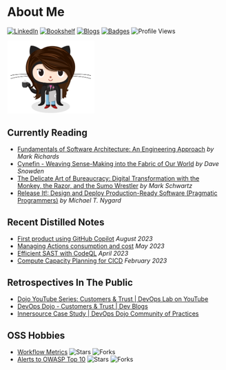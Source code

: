  # About Me 

[![LinkedIn](https://img.shields.io/badge/My-Resume-0077b5.svg?style=flat-square)](https://www.linkedin.com/in/kittychiu/)
[![Bookshelf](https://img.shields.io/badge/Current-Readings-beige.svg?style=flat-square)](https://www.goodreads.com/review/list/78391748-kitty-chiu?shelf=currently-reading&sort=date_updated)
[![Blogs](https://img.shields.io/badge/Distilled-Notes-olive.svg?style=flat-square)](https://kittychiu.github.io/)
[![Badges](https://img.shields.io/badge/Padawan-Badges-maroon.svg?style=flat-square)](https://www.credly.com/users/kittychiu/badges?sort=-state_updated_at)
![Profile Views](https://komarev.com/ghpvc/?username=kittychiu&style=flat-square&color=ff69b4&label=Views)

<a href="https://kittychiu.github.io" target="_blank"><img src="femalecodertocat_asian.png" alt="Female Architect" title="Alma Mater" width="40%"/></a>
<!--  
https://octodex.github.com/images/femalecodertocat.png
-->

## Currently Reading
<ul>
<!-- GOODREADS-LIST:START -->
<li><a href="https://www.goodreads.com/review/show/5284161505?utm_medium=api&utm_source=rss">Fundamentals of Software Architecture: An Engineering Approach</a>  <i>by Mark   Richards</i></li>
<li><a href="https://www.goodreads.com/review/show/4527929240?utm_medium=api&utm_source=rss">Cynefin - Weaving Sense-Making into the Fabric of Our World</a>  <i>by Dave Snowden</i></li>
<li><a href="https://www.goodreads.com/review/show/3615013844?utm_medium=api&utm_source=rss">The Delicate Art of Bureaucracy: Digital Transformation with the Monkey, the Razor, and the Sumo Wrestler</a>  <i>by Mark  Schwartz</i></li>
<li><a href="https://www.goodreads.com/review/show/3970657753?utm_medium=api&utm_source=rss">Release It!: Design and Deploy Production-Ready Software (Pragmatic Programmers)</a>  <i>by Michael T. Nygard</i></li>
<!-- GOODREADS-LIST:END -->
</ul>

## Recent Distilled Notes
<ul>
<!-- BLOG-POST-LIST:START --><li><a href="/posts/first-project-using-github-copilot/">First product using GitHub Copilot</a>  <i>August 2023</i></li><li><a href="/posts/managing-actions-consumption/">Managing Actions consumption and cost</a>  <i>May 2023</i></li><li><a href="/posts/efficient-sast-codeql/">Efficient SAST with CodeQL</a>  <i>April 2023</i></li><li><a href="/posts/cicd-compute-capacity-planning/">Compute Capacity Planning for CICD</a>  <i>February 2023</i></li><!-- BLOG-POST-LIST:END -->
</ul>

## Retrospectives In The Public

- [Dojo YouTube Series: Customers & Trust | DevOps Lab on YouTube](https://youtu.be/6VhtozP3K0A)
- [DevOps Dojo - Customers & Trust | Dev Blogs](https://aka.ms/DevOpsLab/Dojo/Customers)
- [Innersource Case Study | DevOps Dojo Community of Practices](https://innersourcecommons.org/stories/microsoft/)

## OSS Hobbies

- [Workflow Metrics](https://github.com/KittyChiu/workflow-metrics) ![Stars](https://img.shields.io/github/stars/kittychiu/workflow-metrics?color=pink&style=social) ![Forks](https://img.shields.io/github/forks/kittychiu/workflow-metrics?color=pink&style=social)
- [Alerts to OWASP Top 10](https://github.com/KittyChiu/alerts-to-owasp10) ![Stars](https://img.shields.io/github/stars/kittychiu/alerts-to-owasp10?color=pink&style=social) ![Forks](https://img.shields.io/github/forks/kittychiu/alerts-to-owasp10?color=pink&style=social)


